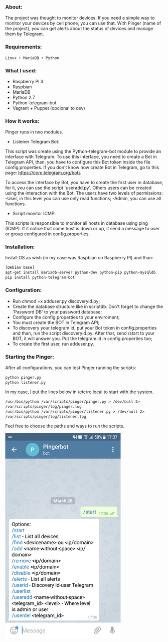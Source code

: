 ### About:

The project was thought to monitor devices. If you need a simple way to monitor your devices by cell phone, you can use that.
With Pinger (name of the project), you can get alerts about the status of devices and manage them by Telegram.

### Requirements:

	Linux + MariaDB + Python

### What I used:

- Raspberry PI 3
- Raspbian
- MariaDB
- Python 2.7
- Python-telegram-bot
- Vagrant + Puppet (opcional to dev)

### How it works:

Pinger runs in two modules.

- Listener Telegram Bot:

This script was create using the Python-telegram-bot module to provide an interface with Telegram. 
To use this interface, you need to create a Bot in Telegram API, than, you have to configure this Bot token inside the file config.properties. If you don't know how create Bot in Telegram, go to this page: https://core.telegram.org/bots

To access the interface by Bot, you have to create the first user in database, for it, you can use the script 'useradd.py'. Others users can be created using the interaction with the Bot.
The users have two levels of permissions:
	-User, in this level you can use only read functions;
	-Admin, you can use all functions.

- Script monitor ICMP:

This scripts is responsible to monitor all hosts in database using ping (ICMP). If it notice that some host is down or up, it send a message to user or group configured in config.properties.

### Installation:

Install OS as wish (in my case was Raspbian on Raspberry PI) and than:
	
	[Debian base]
	apt-get install mariadb-server python-dev python-pip python-mysqldb
	pip install python-telegram-bot

### Configuration:

- Run chmod +x adduser.py discoveryid.py;
- Create the database structure like in scriptdb. Don't forget to change the 'Password DB' to your password database;
- Configure the config.properties to your enviroment;
- You must create the BOT in Telegram API;
- To discovery your telegram id, put your Bot token in config.properties and than, run the script discoveryid.py. After that, send /start to your BOT, it will answer you. Put the telegram id in config.properties too;
- To create the first user, run adduser.py.

### Starting the Pinger:

After all configurations, you can test Pinger running the scripts:

	python pinger.py
	python listener.py

In my case, I put the lines below in /etc/rc.local to start with the system.

	/usr/bin/python /var/scripts/pinger/pinger.py > /dev/null 2> /var/scripts/pinger/log/pinger.log
	/usr/bin/python /var/scripts/pinger/listener.py > /dev/null 2> /var/scripts/pinger/log/listener.log

Feel free to choose the paths and ways to run the scripts.

<img src="https://github.com/renanqts/pinger/blob/master/printscreen.png" width="368">